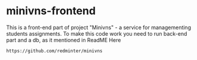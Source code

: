# minivns-frontend
This is a front-end part of project "Minivns" - a service for managementing students assignments. 
To make this code work you need to run back-end part and a db, as it mentioned in ReadME Here
```
https://github.com/redminter/minivns
```
